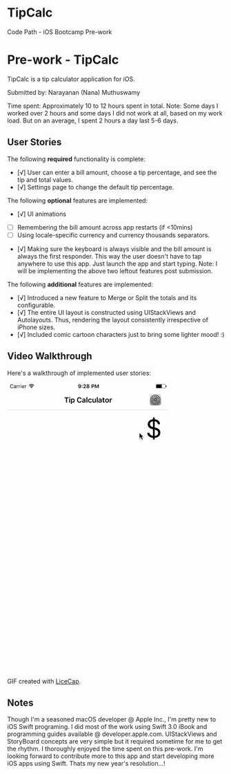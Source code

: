 # TipCalc
Code Path - iOS Bootcamp Pre-work

# Pre-work - TipCalc

TipCalc is a tip calculator application for iOS.

Submitted by: Narayanan (Nana) Muthuswamy

Time spent: Approximately 10 to 12 hours spent in total. Note: Some days I worked over 2 hours and some days I did not work at all, based on my work load. But on an average, I spent 2 hours a day last 5-6 days.

## User Stories

The following **required** functionality is complete:

* [√] User can enter a bill amount, choose a tip percentage, and see the tip and total values.
* [√] Settings page to change the default tip percentage.

The following **optional** features are implemented:
* [√] UI animations
* [ ] Remembering the bill amount across app restarts (if <10mins)
* [ ] Using locale-specific currency and currency thousands separators.
* [√] Making sure the keyboard is always visible and the bill amount is always the first responder. This way the user doesn't have to tap anywhere to use this app. Just launch the app and start typing.
Note: I will be implementing the above two leftout features post submission.

The following **additional** features are implemented:

- [√] Introduced a new feature to Merge or Split the totals and its configurable.
- [√] The entire UI layout is constructed using UIStackViews and Autolayouts. Thus, rendering the layout consistently irrespective of iPhone sizes.
- [√] Included comic cartoon characters just to bring some lighter mood! :)

## Video Walkthrough 

Here's a walkthrough of implemented user stories:

<img src='https://github.com/Nana-Muthuswamy/TipCalc/blob/master/TipCalc-UserStory.gif' title='Video Walkthrough' width='' alt='Video Walkthrough' />

GIF created with [LiceCap](http://www.cockos.com/licecap/).

## Notes

Though I'm a seasoned macOS developer @ Apple Inc., I'm pretty new to iOS Swift programing. I did most of the work using Swift 3.0 iBook and programming guides available @ developer.apple.com. UIStackViews and StoryBoard concepts are very simple but it required sometime for me to get the rhythm. I thoroughly enjoyed the time spent on this pre-work. I'm looking forward to contribute more to this app and start developing more iOS apps using Swift. Thats my new year's resolution...!

